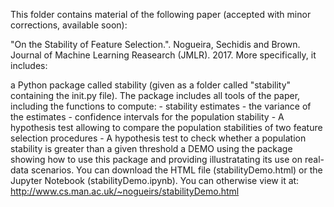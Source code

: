 This folder contains material of the following paper (accepted with minor corrections, available soon):

"On the Stability of Feature Selection.". Nogueira, Sechidis and Brown. Journal of Machine Learning Reasearch (JMLR). 2017.
More specifically, it includes:

a Python package called stability (given as a folder called "stability" containing the init.py file). The package includes all tools of the paper, including the functions to compute: - stability estimates - the variance of the estimates - confidence intervals for the population stability - A hypothesis test allowing to compare the population stabilities of two feature selection procedures - A hypothesis test to check whether a population stability is greater than a given threshold
a DEMO using the package showing how to use this package and providing illustratating its use on real-data scenarios. You can download the HTML file (stabilityDemo.html) or the Jupyter Notebook (stabilityDemo.ipynb). You can otherwise view it at: http://www.cs.man.ac.uk/~nogueirs/stabilityDemo.html